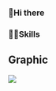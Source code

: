 ### 🥰Hi there 

### 💪🏻Skills

## Graphic
<img src="https://img.shields.io/badge/adobephotoshop-31A8FF?style=flat-square&logo=firebase&logoColor=white"/>

<!--
**limjuhee0803/limjuhee0803** is a ✨ _special_ ✨ repository because its `README.md` (this file) appears on your GitHub profile.

Here are some ideas to get you started:

- 🔭 I’m currently working on ...
- 🌱 I’m currently learning ...
- 👯 I’m looking to collaborate on ...
- 🤔 I’m looking for help with ...
- 💬 Ask me about ...
- 📫 How to reach me: ...
- 😄 Pronouns: ...
- ⚡ Fun fact: ...
-->
